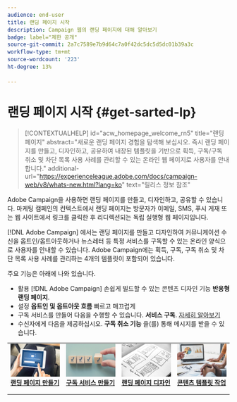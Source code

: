 ```yaml
---
audience: end-user
title: 랜딩 페이지 시작
description: Campaign 웹의 랜딩 페이지에 대해 알아보기
badge: label="제한 공개"
source-git-commit: 2a7c7589e7b9d64c7a0f42dc5dc5d5dc01b39a3c
workflow-type: tm+mt
source-wordcount: '223'
ht-degree: 13%

---
```


# 랜딩 페이지 시작 {#get-sarted-lp}

>[!CONTEXTUALHELP]
>id="acw_homepage_welcome_rn5"
>title="랜딩 페이지"
>abstract="새로운 랜딩 페이지 경험을 탐색해 보십시오. 즉시 랜딩 페이지를 만들고, 디자인하고, 공유하여 내장된 템플릿을 기반으로 획득, 구독/구독 취소 및 차단 목록 사용 사례를 관리할 수 있는 온라인 웹 페이지로 사용자를 안내합니다."
>additional-url="https://experienceleague.adobe.com/docs/campaign-web/v8/whats-new.html?lang=ko" text="릴리스 정보 참조"

Adobe Campaign을 사용하면 랜딩 페이지를 만들고, 디자인하고, 공유할 수 있습니다. 마케팅 캠페인의 컨텍스트에서 랜딩 페이지는 방문자가 이메일, SMS, 푸시 게재 또는 웹 사이트에서 링크를 클릭한 후 리디렉션되는 독립 실행형 웹 페이지입니다.

[!DNL Adobe Campaign] 에서는 랜딩 페이지를 만들고 디자인하여 커뮤니케이션 수신을 옵트인/옵트아웃하거나 뉴스레터 등 특정 서비스를 구독할 수 있는 온라인 양식으로 사용자를 안내할 수 있습니다. Adobe Campaign에는 획득, 구독, 구독 취소 및 차단 목록 사용 사례를 관리하는 4개의 템플릿이 포함되어 있습니다.

주요 기능은 아래에 나와 있습니다.

* 활용 [!DNL Adobe Campaign] 손쉽게 빌드할 수 있는 콘텐츠 디자인 기능 **반응형 랜딩 페이지**.
* 설정 **옵트인 및 옵트아웃 흐름** 빠르고 매끄럽게
* 구독 서비스를 만들어 다음을 수행할 수 있습니다. **서비스 구독**. [자세히 알아보기](../audience/manage-services.md)
* 수신자에게 다음을 제공하십시오. **구독 취소 기능** 을(를) 통해 메시지를 받을 수 있습니다.
  <!--Send a **confirmation email** upon opt-in or opt-out.-->

<table style="table-layout:fixed"><tr style="border: 0;">
<td>
<a href="create-lp.md">
<img alt="리드" src="../assets/do-not-localize/lp-subscription.jpeg">
</a>
<div><a href="create-lp.md"><strong>랜딩 페이지 만들기</strong>
</div>
<p>
</td>
<td>
<a href="../audience/manage-services.md">
<img alt="저빈도" src="../assets/do-not-localize/lp-list.jpg">
</a>
<div>
<a href="../audience/manage-services.md"><strong>구독 서비스 만들기</strong></a>
</div>
<p></td>
<td>
<a href="lp-content.md">
<img alt="유효성 검사" src="../assets/do-not-localize/lp-design.jpg">
</a>
<div>
<a href="lp-content.md"><strong>랜딩 페이지 디자인</strong></a>
</div>
<p>
</td>
<td>
<a href="lp-templates.md">
<img alt="유효성 검사" src="../assets/do-not-localize/lp-reporting.jpg">
</a>
<div>
<a href="lp-templates.md"><strong>콘텐츠 템플릿 작업</strong></a>
</div>
<p>
</td>
</tr></table>
